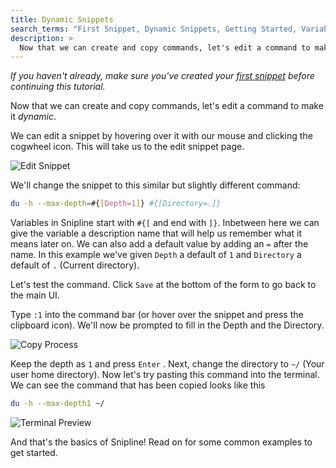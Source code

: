 ```yaml
---
title: Dynamic Snippets
search_terms: "First Snippet, Dynamic Snippets, Getting Started, Variables"
description: >
  Now that we can create and copy commands, let's edit a command to make it dynamic.
---
```


*If you haven't already, make sure you've created your [first snippet](/desktop/basics/02-first-snippet) before continuing this tutorial.*

Now that we can create and copy commands, let's edit a command to make it *dynamic*.

We can edit a snippet by hovering over it with our mouse and clicking the cogwheel icon. This will take us to the edit snippet page.

![Edit Snippet](/images/snipline/edit-snippet.png)

We'll change the snippet to this similar but slightly different command:

~~~bash
du -h --max-depth=#{[Depth=1]} #{[Directory=.]}
~~~

Variables in Snipline start with `#{[` and end with `]}`. Inbetween here we can give the variable a description name that will help us remember what it means later on. We can also add a default value by adding an `=` after the name. In this example we've given `Depth` a default of `1` and `Directory` a default of `.` (Current directory).

Let's test the command. Click `Save` at the bottom of the form to go back to the main UI.

Type `:1` into the command bar (or hover over the  snippet and press the clipboard icon). We'll now be prompted to fill in the Depth and the Directory. 


![Copy Process](/images/snipline/copy-process.png)

Keep the depth as `1` and press `Enter` . Next, change the directory to `~/` (Your user home directory). Now let's try pasting this command into the terminal. We can see the command that has been copied looks like this

~~~bash
du -h --max-depth1 ~/
~~~

![Terminal Preview](/images/snipline/terminal-paste.png)

And that's the basics of Snipline! Read on for some common examples to get started.